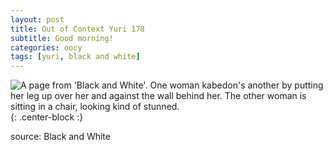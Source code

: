 ```yaml
---
layout: post
title: Out of Context Yuri 178
subtitle: Good morning!
categories: oocy
tags: [yuri, black and white]
---
```



![A page from 'Black and White'. One woman kabedon's another by putting her leg up over her and against the wall behind her. The other woman is sitting in a chair, looking kind of stunned.](https://imgur.com/rKY83SY.png){: .center-block :}


source: Black and White